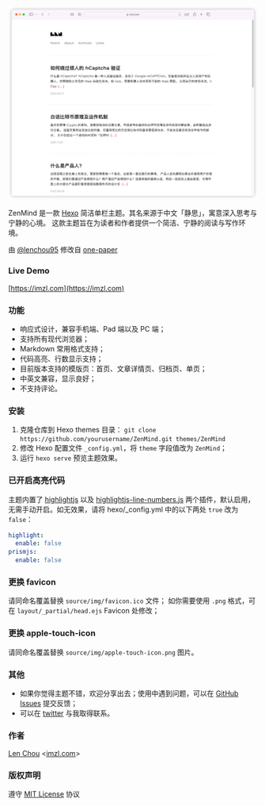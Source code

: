 ![ZenMind 预览图](/source/img/screenshot.png)



ZenMind 是一款 [Hexo](https://hexo.io/) 简洁单栏主题。其名来源于中文「静思」，寓意深入思考与宁静的心境。
这款主题旨在为读者和作者提供一个简洁、宁静的阅读与写作环境。

由 [@lenchou95](https://twitter.com/lenchou95) 修改自 [one-paper](https://github.com/zheli-design/hexo-theme-one-paper)

### Live Demo

[https://imzl.com](https://imzl.com)



### 功能

-   响应式设计，兼容手机端、Pad 端以及 PC 端；
-   支持所有现代浏览器；
-   Markdown 常用格式支持；
-   代码高亮、行数显示支持；
-   目前版本支持的模版页：首页、文章详情页、归档页、单页；
-   中英文兼容，显示良好；
-   不支持评论。



### 安装
1. 克隆仓库到 Hexo themes 目录：
`git clone https://github.com/yourusername/ZenMind.git themes/ZenMind`
2. 修改 Hexo 配置文件 `_config.yml`，将 `theme` 字段值改为 `ZenMind`；
3. 运行 `hexo serve` 预览主题效果。

### 已开启高亮代码

主题内置了 [highlightjs](https://highlightjs.org/) 以及 [highlightjs-line-numbers.js](https://github.com/wcoder/highlightjs-line-numbers.js) 两个插件，默认启用，无需手动开启。如无效果，请将 hexo/_config.yml 中的以下两处 `true` 改为 `false`：

```yml
highlight:
  enable: false
prismjs:
  enable: false
```

### 更换 favicon

请同命名覆盖替换 `source/img/favicon.ico` 文件；
如你需要使用 `.png` 格式，可在 `layout/_partial/head.ejs` Favicon 处修改；

### 更换 apple-touch-icon
请同命名覆盖替换 `source/img/apple-touch-icon.png` 图片。

### 其他

-   如果你觉得主题不错，欢迎分享出去；使用中遇到问题，可以在 [GitHub Issues](https://github.com/LenChou95/hexo-theme-ZenMind/issues) 提交反馈；
-   可以在 [twitter](https://twitter.com/lenchou95) 与我取得联系。


### 作者

[Len Chou](https://twitter.com/lenchou95/) <[imzl.com](https://imzl.com)>


### 版权声明

遵守 [MIT License](https://zh.wikipedia.org/wiki/MIT許可證) 协议
